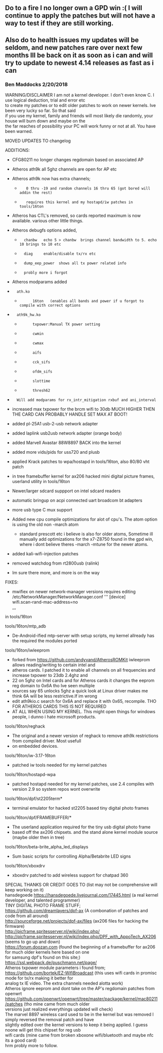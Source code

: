 ## Do to a fire I no longer own a GPD win :( I will continue to apply the patches but will not have a  way to test if they are still working.  
## Also do to health issues my updates will be seldom, and new patches rare over next few months  Ill be back on it as soon as i can and will try to update to newest 4.14 releases as fast as i can
### Ben Maddocks 2/20/2018

WARNING/DISCLAIMER I am not a kernel developer. I don't even know C. I use logical deduction, trial and error etc  
to create my patches or to edit older patches to work on newer kernels. Ive been very lucky so far. So that said  
if you use my kernel, family and friends will most likely die randomly, your house will burn down and maybe on the  
the far reaches of possibility your PC will work funny or not at all. You have been warned.  

MOVED UPDATES TO changelog  

ADDITIONS:  
-	CFG80211 no longer changes regdomain based on associated AP  
-	Atheros ath9k all 5ghz channels are open for AP etc  
-	Atheros ath9k now has extra channels;  
    *		 0 thru -19 and random channels 16 thru 65 (got bored will addin the rest)  
    *		 requires this kernel and my hostapd/iw patches in tools/16ton  
-	Atheros has CTL's removed, so cards reported maximum is now available. various other little things.  
-	Atheros debugfs options added,  
    *		chanbw   echo 5 > chanbw  brings channel bandwidth to 5. echo 10 brings to 10 etc  
    *		diag	 enable/disable tx/rx etc  
    *		dump_eep_power  shows all tx power related info  
    *	    probly more i forgot  
-	Atheros modparams added  
-		ath.ko  
    *			16ton   (enables all bands and power if u forgot to compile with correct options  
-		ath9k_hw.ko  
    *			txpower:Manual TX power setting  
    *			cwmin  
    *			cwmax  
    *			aifs  
    *			cck_sifs  
    *			ofdm_sifs  
    *			slottime  
    *			thresh62  
-		Will add modparams for rx_intr_mitigation rxbuf and ani_interval  
-	increased max txpower for the brcm wifi to 30db MUCH HIGHER THEN THE CARD CAN PROBABLY HANDLE SET MAX AT BOOT!  
-	added pl-25A1 usb-2-usb network adapter  
-	added laplink usb2usb network adapter (orange body)  
-	added Marvell Avastar 88W8897 BACK into the kernel  
-	added more vids/pids for uss720 and plusb  
-	applied Krack patches to wpa/hostapd in tools/16ton, also 80/80 vht patch  
-	in tree framebuffer kernel for ax206 hacked mini digital picture frames, userland utility in tools/16ton  
-	Newer/larger sdcard suppport on intel sdcard readers  
-	automatic bringup on acpi connected uart broadcom bt adapters  
-	more usb type C mux support  
-	Added new cpu compile optimizations for alot of cpu's. The atom option is using the old non -march atom  
    * standard prescott etc i believe is also for older atoms, Sometime ill manually add optimizations for the x7-Z8750 found in the gpd win, where i dont believe theres -march -mtune for the newer atoms.  
-	added kali-wifi-injection patches  
-	removed watchdog from rt2800usb (ralink)  

-	Im sure there more, and more is on the way  

FIXES:  
-	mwifiex on newer network-manager versions requires editing /etc/NetworkManager/NetworkManager.conf 
'''
[device]  
wifi.scan-rand-mac-address=no  
,,,

in tools/16ton  

tools/16ton/mtp_adb  
-	De-Android-ified mtp-server with setup scripts, my kernel allready has the required the modules ported  

tools/16ton/iwleeprom  
-	forked from https://github.com/andyvand/AtherosROMKit iwleeprom allows reading/writing to certain intel and  
-	atheros cards. I patched it to enable all channels on all frequencies and increase txpower to 23db 2.4ghz and  
-	22 on 5ghz on Intel cards and for Atheros cards it changes the eeprom reg domain to 0x6A tho Ive seen multiple  
-   sources say 65 unlocks 5ghz a quick look at Linux driver makes me think 6A will be less restrictive.If im wrong  
-	edit ath9kio.c search for 0x6A and replace it with 0x65, recompile. THO FOR ATHEROS CARDS THIS IS NOT REQUIRED  
-	AT ALL WHEN USING MY KERNEL. This might open things for windows people, i dunno i hate microsoft products.  

tools/16ton/reghack  
-	The original and a newer version of reghack to remove ath9k restrictions from compiled driver. Most usefull  
-	on embedded devices.  

tools/16ton/iw-3.17-16ton  
-	patched iw tools needed for my kernel patches  

tools/16ton/hostapd-wpa  
-	patched hostapd needed for my kernel patches, use 2.4 compiles with version 2.9 so system repos wont overwrite  

tools/16ton/dpf/st2205term*  
-	terminal emulator for hacked st2205 based tiny digital photo frames  

tools/16ton/dpf/FRAMEBUFFER/*  
-	The userland application required for the tiny usb digital photo frame  
-	based off the ax206 chipsets. and the stand alone kernel module source (maybe older then in tree)  

tools/16ton/beta-brite_alpha_led_displays  
-	Sum basic scripts for controlling Alpha/Betabrite LED signs  

tools/16ton/xboxdrv  
-	xboxdrv patched to add wireless support for chatpad 360  

SPECIAL THANKS OR CREDIT GOES TO (list may not be comprehensive will keep working on it)  
hansdegoede https://hansdegoede.livejournal.com/17445.html   (a real kernel developer, and talented programmer)  
TINY DIGITAL PHOTO FRAME STUFF;  
https://github.com/dreamlayers/dpf-ax    (A combonation of patches and code from all around)  
http://sourceforge.net/projects/dpf-ax/files   (ax206 files for hacking the firmware)  
http://picframe.spritesserver.nl/wiki/index.php/  
http://picframe.spritesserver.nl/wiki/index.php/DPF_with_AppoTech_AX206  (seems to go up and down)  
https://forum.doozan.com  (found the beginning of a framebuffer for ax206 for much older kernels here based on one  
for samsung dpf's found on this site;)  
https://ssl.webpack.de/puschmann.net/page/  
Atheros txpower module parameters i found from;  
https://github.com/bortek/EZ-WifiBroadcast   (this uses wifi cards in promisc mode for tx/rx making it better for  
 analog tx IE video. The extra channels needed alotta work)  
Atheros ignore eeprom and dont take on the AP's regdomain patches from openwrt  
https://github.com/openwrt/openwrt/tree/master/package/kernel/mac80211/patches   (tho mine came from much older  
versions just realized everythings updated will check)  
The marvel 8897 wireless card used to be in the kernel but was removed I simply reversed the removal patch and have  
slightly edited over the kernel versions to keep it being applied. I guess noone will get this chipset for reg usb  
wifi cards (mine came from broken xboxone wifi/bluetooth and maybe nfc its a good card)  
hrm probly more to follow.  
